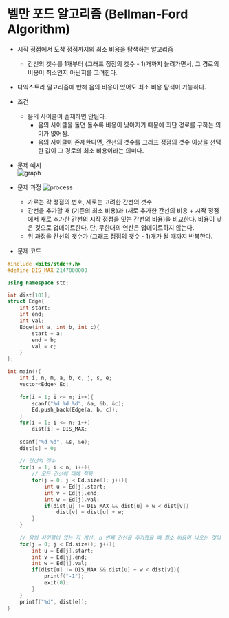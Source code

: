 # 벨만 포드 알고리즘 (Bellman-Ford Algorithm)
* 시작 정점에서 도착 정점까지의 최소 비용을 탐색하는 알고리즘
  * 간선의 갯수를 1개부터 (그래프 정점의 갯수 - 1)개까지 늘려가면서, 그 경로의 비용이 최소인지 아닌지를 고려한다.
* 다익스트라 알고리즘에 반해 음의 비용이 있어도 최소 비용 탐색이 가능하다.
* 조건
  * 음의 사이클이 존재하면 안된다.
    * 음의 사이클을 돌면 돌수록 비용이 낮아지기 때문에 최단 경로를 구하는 의미가 없어짐.
    * 음의 사이클이 존재한다면, 간선의 갯수를 그래프 정점의 갯수 이상을 선택한 값이 그 경로의 최소 비용이라는 의미다.

* 문제 예시 <br>
![graph](https://user-images.githubusercontent.com/52440668/88006266-32e15980-cb46-11ea-8461-e55bd4f752f9.png)
* 문제 과정
![process](https://user-images.githubusercontent.com/52440668/88006973-e008a180-cb47-11ea-9a78-0195b137dfc6.png)
  * 가로는 각 정점의 번호, 세로는 고려한 간선의 갯수
  * 간선을 추가할 때 (기존의 최소 비용)과 (새로 추가한 간선의 비용 + 시작 정점에서 새로 추가한 간선의 시작 정점을 잇는 간선의 비용)을 비교한다. 비용이 낮은 것으로 업데이트한다. 단, 무한대의 연산은 업데이트하지 않는다.
  * 위 과정을 간선의 갯수가 (그래프 정점의 갯수 - 1)개가 될 때까지 반복한다.
* 문제 코드
```cpp
#include <bits/stdc++.h>
#define DIS_MAX 2147000000

using namespace std;

int dist[101];
struct Edge{
	int start;
	int end;
	int val;
	Edge(int a, int b, int c){
		start = a;
		end = b;
		val = c;
	}
};

int main(){
	int i, n, m, a, b, c, j, s, e;
	vector<Edge> Ed;
	
	for(i = 1; i <= m; i++){
		scanf("%d %d %d", &a, &b, &c);
		Ed.push_back(Edge(a, b, c));
	}
	for(i = 1; i <= n; i++)
		dist[i] = DIS_MAX;
	
	scanf("%d %d", &s, &e);
	dist[s] = 0;
	
	// 간선의 갯수 
	for(i = 1; i < n; i++){
		// 모든 간선에 대해 적용 
		for(j = 0; j < Ed.size(); j++){
			int u = Ed[j].start;
			int v = Ed[j].end;
			int w = Ed[j].val;
			if(dist[u] != DIS_MAX && dist[u] + w < dist[v]) 
				dist[v] = dist[u] + w;
		}
	}
	
	// 음의 사이클이 있는 지 계산. n 번째 간선을 추가했을 때 최소 비용이 나오는 것이 있는가를 검사. 
	for(j = 0; j < Ed.size(); j++){
		int u = Ed[j].start;
		int v = Ed[j].end;
		int w = Ed[j].val;
		if(dist[u] != DIS_MAX && dist[u] + w < dist[v]){
			printf("-1");
			exit(0);
		}
	}
	printf("%d", dist[e]);
}
```

